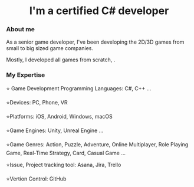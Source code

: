 <h1 align="center">I'm a certified C# developer
</h1>

### About me

As a senior game developer, I've been developing the 2D/3D games from small to big sized game companies.

Mostly, I developed all games from scratch, .

### My Expertise 

⭐ Game Development Programming Languages: C#, C++ ...

⭐Devices: PC, Phone, VR

⭐Platforms: iOS, Android, Windows, macOS

⭐Game Engines: Unity, Unreal Engine ...

⭐Game Genres: Action, Puzzle, Adventure, Online Multiplayer, Role Playing Game, Real-Time Strategy, Card, Casual Game ...

⭐Issue, Project tracking tool: Asana, Jira, Trello

⭐Vertion Control: GitHub

